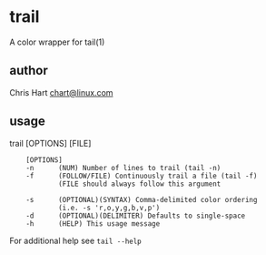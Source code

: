 trail
=====

A color wrapper for tail(1)

author
------

Chris Hart <chart@linux.com>

usage
-----
trail [OPTIONS] [FILE]

        [OPTIONS]
        -n      (NUM) Number of lines to trail (tail -n)
        -f      (FOLLOW/FILE) Continuously trail a file (tail -f)
                (FILE should always follow this argument

        -s      (OPTIONAL)(SYNTAX) Comma-delimited color ordering
                (i.e. -s 'r,o,y,g,b,v,p')
        -d      (OPTIONAL)(DELIMITER) Defaults to single-space
        -h      (HELP) This usage message

For additional help see `tail --help`

